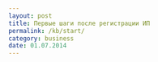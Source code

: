 ```yaml
---
layout: post
title: Первые шаги после регистрации ИП
permalink: /kb/start/
category: business
date: 01.07.2014
---
```


